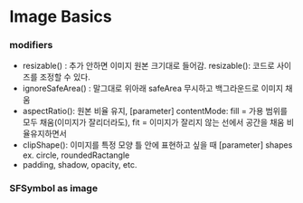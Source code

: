 #  Image Basics

### modifiers
- resizable() : 추가 안하면 이미지 원본 크기대로 들어감. resizable(): 코드로 사이즈를 조정할 수 있다.
- ignoreSafeArea() : 말그대로 위아래 safeArea 무시하고 백그라운드로 이미지 채움
- aspectRatio(): 원본 비율 유지, [parameter] contentMode: fill = 가용 범위를 모두 채움(이미지가 잘리더라도), fit = 이미지가 잘리지 않는 선에서 공간을 채움 비율유지하면서
- clipShape(): 이미지를 특정 모양 틀 안에 표현하고 싶을 때 [parameter] shapes ex. circle, roundedRactangle
- padding, shadow, opacity, etc.

### SFSymbol as image
